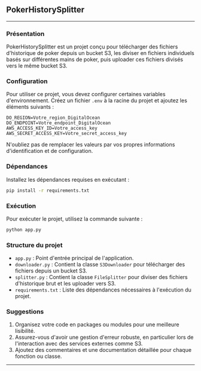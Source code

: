 
## PokerHistorySplitter

---

### Présentation

PokerHistorySplitter est un projet conçu pour télécharger des fichiers d'historique de poker depuis un bucket S3, les diviser en fichiers individuels basés sur différentes mains de poker, puis uploader ces fichiers divisés vers le même bucket S3.

### Configuration

Pour utiliser ce projet, vous devez configurer certaines variables d'environnement. Créez un fichier `.env` à la racine du projet et ajoutez les éléments suivants :

```plaintext
DO_REGION=Votre_region_DigitalOcean
DO_ENDPOINT=Votre_endpoint_DigitalOcean
AWS_ACCESS_KEY_ID=Votre_access_key
AWS_SECRET_ACCESS_KEY=Votre_secret_access_key
```

N'oubliez pas de remplacer les valeurs par vos propres informations d'identification et de configuration.

### Dépendances

Installez les dépendances requises en exécutant :

```bash
pip install -r requirements.txt
```

### Exécution

Pour exécuter le projet, utilisez la commande suivante :

```bash
python app.py
```

### Structure du projet

- `app.py` : Point d'entrée principal de l'application.
- `downloader.py` : Contient la classe `S3Downloader` pour télécharger des fichiers depuis un bucket S3.
- `splitter.py` : Contient la classe `FileSplitter` pour diviser des fichiers d'historique brut et les uploader vers S3.
- `requirements.txt` : Liste des dépendances nécessaires à l'exécution du projet.

### Suggestions

1. Organisez votre code en packages ou modules pour une meilleure lisibilité.
2. Assurez-vous d'avoir une gestion d'erreur robuste, en particulier lors de l'interaction avec des services externes comme S3.
3. Ajoutez des commentaires et une documentation détaillée pour chaque fonction ou classe.

---

